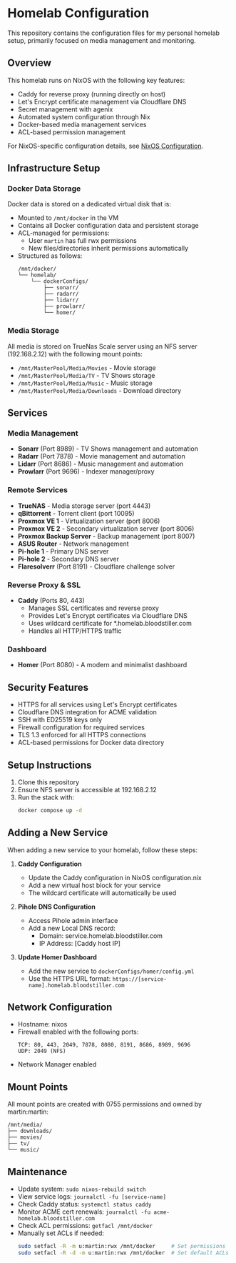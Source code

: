 # Homelab Configuration

This repository contains the configuration files for my personal homelab setup, primarily focused on media management and monitoring.

## Overview

This homelab runs on NixOS with the following key features:
- Caddy for reverse proxy (running directly on host)
- Let's Encrypt certificate management via Cloudflare DNS
- Secret management with agenix
- Automated system configuration through Nix
- Docker-based media management services
- ACL-based permission management

For NixOS-specific configuration details, see [NixOS Configuration](./nix/README.md).

## Infrastructure Setup

### Docker Data Storage
Docker data is stored on a dedicated virtual disk that is:
- Mounted to `/mnt/docker` in the VM
- Contains all Docker configuration data and persistent storage
- ACL-managed for permissions:
  - User `martin` has full rwx permissions
  - New files/directories inherit permissions automatically
- Structured as follows:
  ```
  /mnt/docker/
  └── homelab/
      └── dockerConfigs/
          ├── sonarr/
          ├── radarr/
          ├── lidarr/
          ├── prowlarr/
          └── homer/
  ```

### Media Storage
All media is stored on TrueNas Scale server using an NFS server (192.168.2.12) with the following mount points:
- `/mnt/MasterPool/Media/Movies` - Movie storage
- `/mnt/MasterPool/Media/TV` - TV Shows storage
- `/mnt/MasterPool/Media/Music` - Music storage
- `/mnt/MasterPool/Media/Downloads` - Download directory

## Services

### Media Management
- **Sonarr** (Port 8989) - TV Shows management and automation
- **Radarr** (Port 7878) - Movie management and automation
- **Lidarr** (Port 8686) - Music management and automation
- **Prowlarr** (Port 9696) - Indexer manager/proxy

### Remote Services
- **TrueNAS** - Media storage server (port 4443)
- **qBittorrent** - Torrent client (port 10095)
- **Proxmox VE 1** - Virtualization server (port 8006)
- **Proxmox VE 2** - Secondary virtualization server (port 8006)
- **Proxmox Backup Server** - Backup management (port 8007)
- **ASUS Router** - Network management
- **Pi-hole 1** - Primary DNS server
- **Pi-hole 2** - Secondary DNS server
- **Flaresolverr** (Port 8191) - Cloudflare challenge solver

### Reverse Proxy & SSL
- **Caddy** (Ports 80, 443)
  - Manages SSL certificates and reverse proxy
  - Provides Let's Encrypt certificates via Cloudflare DNS
  - Uses wildcard certificate for *.homelab.bloodstiller.com
  - Handles all HTTP/HTTPS traffic

### Dashboard
- **Homer** (Port 8080) - A modern and minimalist dashboard

## Security Features

- HTTPS for all services using Let's Encrypt certificates
- Cloudflare DNS integration for ACME validation
- SSH with ED25519 keys only
- Firewall configuration for required services
- TLS 1.3 enforced for all HTTPS connections
- ACL-based permissions for Docker data directory

## Setup Instructions

1. Clone this repository
2. Ensure NFS server is accessible at 192.168.2.12
3. Run the stack with:
   ```bash
   docker compose up -d
   ```

## Adding a New Service
When adding a new service to your homelab, follow these steps:

1. **Caddy Configuration**
   - Update the Caddy configuration in NixOS configuration.nix
   - Add a new virtual host block for your service
   - The wildcard certificate will automatically be used

2. **Pihole DNS Configuration**
   - Access Pihole admin interface
   - Add a new Local DNS record:
     - Domain: service.homelab.bloodstiller.com
     - IP Address: [Caddy host IP]

3. **Update Homer Dashboard**
   - Add the new service to `dockerConfigs/homer/config.yml`
   - Use the HTTPS URL format: `https://[service-name].homelab.bloodstiller.com`

## Network Configuration
- Hostname: nixos
- Firewall enabled with the following ports:
  ```
  TCP: 80, 443, 2049, 7878, 8080, 8191, 8686, 8989, 9696
  UDP: 2049 (NFS)
  ```
- Network Manager enabled

## Mount Points
All mount points are created with 0755 permissions and owned by martin:martin:
```
/mnt/media/
├── downloads/
├── movies/
├── tv/
└── music/
```

## Maintenance

- Update system: `sudo nixos-rebuild switch`
- View service logs: `journalctl -fu [service-name]`
- Check Caddy status: `systemctl status caddy`
- Monitor ACME cert renewals: `journalctl -fu acme-homelab.bloodstiller.com`
- Check ACL permissions: `getfacl /mnt/docker`
- Manually set ACLs if needed:
  ```bash
  sudo setfacl -R -m u:martin:rwx /mnt/docker     # Set permissions
  sudo setfacl -R -d -m u:martin:rwx /mnt/docker  # Set default ACLs
  ```
